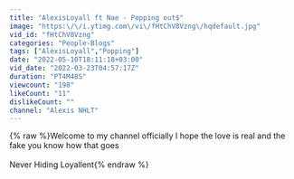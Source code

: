 ```yaml
---
title: "AlexisLoyall ft Nae - Popping out$"
image: "https:\/\/i.ytimg.com\/vi\/fHtChV8Vzng\/hqdefault.jpg"
vid_id: "fHtChV8Vzng"
categories: "People-Blogs"
tags: ["AlexisLoyall","Popping"]
date: "2022-05-10T18:11:18+03:00"
vid_date: "2022-03-23T04:57:17Z"
duration: "PT4M48S"
viewcount: "198"
likeCount: "11"
dislikeCount: ""
channel: "Alexis NHLT"
---
```

{% raw %}Welcome to my channel officially I hope the love is real and the fake you know how that goes<br /><br />Never Hiding Loyallent{% endraw %}
